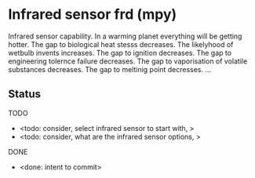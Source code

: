 # Infrared sensor frd (mpy)

Infrared sensor capability. In a warming planet everything will be getting hotter. The gap to biological heat stesss decreases. The likelyhood of wetbulb invents increases. The gap to ignition decreases. The gap to engineering tolernce failure decreases. The gap to vaporisation of volatile substances decreases. The gap to meltinig point decresses. ...

## Status
TODO
* <todo: consider, select infrared sensor to start with, >
* <todo: consider, what are the infrared sensor options, >

DONE
* <done: intent to commit>